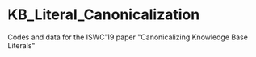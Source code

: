 # KB_Literal_Canonicalization
Codes and data for the ISWC'19 paper "Canonicalizing Knowledge Base Literals"
